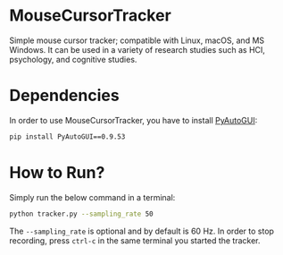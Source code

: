 
# MouseCursorTracker
Simple mouse cursor tracker; compatible with Linux, macOS, and MS Windows. It can be used in a variety of research studies such as HCI, psychology, and cognitive studies.

# Dependencies
In order to use MouseCursorTracker, you have to install [PyAutoGUI](https://pypi.org/project/PyAutoGUI/):
```sh
pip install PyAutoGUI==0.9.53
```

# How to Run?
Simply run the below command in a terminal:
```sh
python tracker.py --sampling_rate 50
```
The `--sampling_rate` is optional and by default is 60 Hz. In order to stop recording, press `ctrl-c` in the same terminal you started the tracker.
